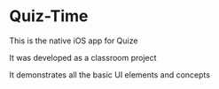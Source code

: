 # Quiz-Time

This is the native iOS app for Quize

It was developed as a classroom project

It demonstrates all the basic UI elements and concepts 

